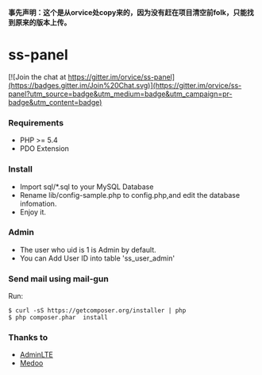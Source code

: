 **事先声明：这个是从orvice处copy来的，因为没有赶在项目清空前folk，只能找到原来的版本上传。**

ss-panel
========

[![Join the chat at https://gitter.im/orvice/ss-panel](https://badges.gitter.im/Join%20Chat.svg)](https://gitter.im/orvice/ss-panel?utm_source=badge&utm_medium=badge&utm_campaign=pr-badge&utm_content=badge)

### Requirements
* PHP >= 5.4
* PDO Extension

### Install
* Import sql/*.sql to your MySQL Database
* Rename lib/config-sample.php to config.php,and edit the database infomation.
* Enjoy it.

### Admin
* The user who uid is 1 is Admin by default.
* You can Add User ID into table 'ss_user_admin'

### Send mail using mail-gun
Run:

```
$ curl -sS https://getcomposer.org/installer | php
$ php composer.phar  install
```

### Thanks to

* [AdminLTE](https://github.com/almasaeed2010/AdminLTE)
* [Medoo](https://github.com/catfan/Medoo)

